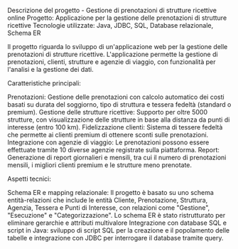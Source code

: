 Descrizione del progetto - Gestione di prenotazioni di strutture ricettive online
Progetto: Applicazione per la gestione delle prenotazioni di strutture ricettive
Tecnologie utilizzate: Java, JDBC, SQL, Database relazionale, Schema ER

Il progetto riguarda lo sviluppo di un'applicazione web per la gestione delle prenotazioni di strutture ricettive.
L'applicazione permette la gestione di prenotazioni, clienti, strutture e agenzie di viaggio,
con funzionalità per l'analisi e la gestione dei dati.

Caratteristiche principali:

Prenotazioni: Gestione delle prenotazioni con calcolo automatico dei costi basati su durata del soggiorno, tipo di struttura e tessera fedeltà (standard o premium).
Gestione delle strutture ricettive: Supporto per oltre 5000 strutture, con visualizzazione delle strutture in base alla distanza da punti di interesse (entro 100 km).
Fidelizzazione clienti: Sistema di tessere fedeltà che permette ai clienti premium di ottenere sconti sulle prenotazioni.
Integrazione con agenzie di viaggio: Le prenotazioni possono essere effettuate tramite 10 diverse agenzie registrate sulla piattaforma.
Report: Generazione di report giornalieri e mensili, tra cui il numero di prenotazioni mensili, i migliori clienti premium e le strutture meno prenotate.


Aspetti tecnici:

Schema ER e mapping relazionale:
Il progetto è basato su uno schema entità-relazioni che include le entità Cliente, Prenotazione, Struttura, Agenzia, Tessera e Punti di Interesse, con relazioni come "Gestione", "Esecuzione" e "Categorizzazione".
Lo schema ER è stato ristrutturato per eliminare gerarchie e attributi multivalore
Integrazione con database SQL e script in Java:
sviluppo di script SQL per la creazione e il popolamento delle tabelle e integrazione con JDBC per interrogare il database tramite query.
